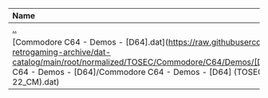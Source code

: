 |Name|Size|
|:---|---:|
|[..](../index.html)|DIR|
|[Commodore C64 - Demos - [D64].dat](https://raw.githubusercontent.com/open-retrogaming-archive/dat-catalog/main/root/normalized/TOSEC/Commodore/C64/Demos/[D64]/Commodore C64 - Demos - [D64]/Commodore C64 - Demos - [D64] (TOSEC-v2022-12-22_CM).dat)|14353582|
